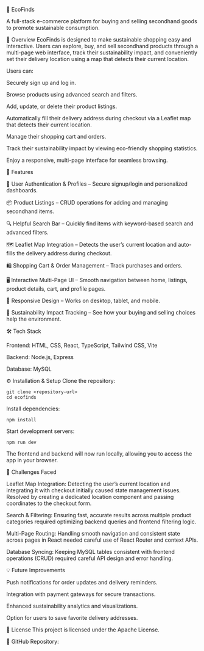🌿 EcoFinds

A full-stack e-commerce platform for buying and selling secondhand goods to promote sustainable consumption.

📌 Overview
EcoFinds is designed to make sustainable shopping easy and interactive. Users can explore, buy, and sell secondhand products through a multi-page web interface, track their sustainability impact, and conveniently set their delivery location using a map that detects their current location.

Users can:

Securely sign up and log in.

Browse products using advanced search and filters.

Add, update, or delete their product listings.

Automatically fill their delivery address during checkout via a Leaflet map that detects their current location.

Manage their shopping cart and orders.

Track their sustainability impact by viewing eco-friendly shopping statistics.

Enjoy a responsive, multi-page interface for seamless browsing.

🚀 Features

🛒 User Authentication & Profiles – Secure signup/login and personalized dashboards.

📦 Product Listings – CRUD operations for adding and managing secondhand items.

🔍 Helpful Search Bar – Quickly find items with keyword-based search and advanced filters.

🗺️ Leaflet Map Integration – Detects the user’s current location and auto-fills the delivery address during checkout.

🛍️ Shopping Cart & Order Management – Track purchases and orders.

🖥️ Interactive Multi-Page UI – Smooth navigation between home, listings, product details, cart, and profile pages.

📱 Responsive Design – Works on desktop, tablet, and mobile.

🌱 Sustainability Impact Tracking – See how your buying and selling choices help the environment.

🛠️ Tech Stack

Frontend: HTML, CSS, React, TypeScript, Tailwind CSS, Vite

Backend: Node.js, Express

Database: MySQL


⚙️ Installation & Setup
Clone the repository:
```
git clone <repository-url>
cd ecofinds
```

Install dependencies:
```
npm install
```

Start development servers:
```
npm run dev
```

The frontend and backend will now run locally, allowing you to access the app in your browser.

🐞 Challenges Faced

Leaflet Map Integration: Detecting the user’s current location and integrating it with checkout initially caused state management issues. Resolved by creating a dedicated location component and passing coordinates to the checkout form.

Search & Filtering: Ensuring fast, accurate results across multiple product categories required optimizing backend queries and frontend filtering logic.

Multi-Page Routing: Handling smooth navigation and consistent state across pages in React needed careful use of React Router and context APIs.

Database Syncing: Keeping MySQL tables consistent with frontend operations (CRUD) required careful API design and error handling.

💡 Future Improvements

Push notifications for order updates and delivery reminders.

Integration with payment gateways for secure transactions.

Enhanced sustainability analytics and visualizations.

Option for users to save favorite delivery addresses.

📜 License
This project is licensed under the Apache License.

🔗 GitHub Repository: <your-repository-link>

